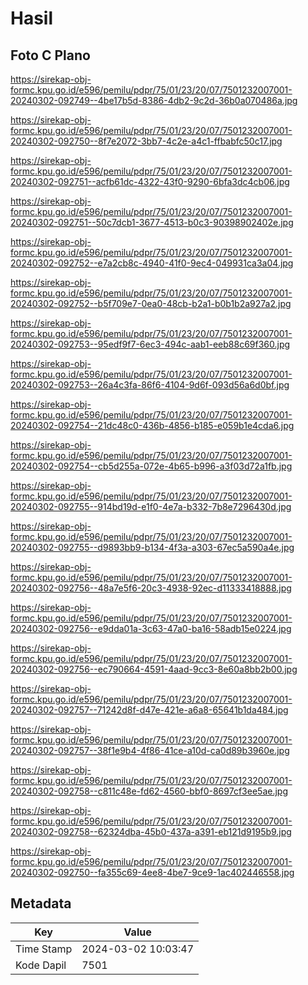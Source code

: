 # Hasil

## Foto C Plano

https://sirekap-obj-formc.kpu.go.id/e596/pemilu/pdpr/75/01/23/20/07/7501232007001-20240302-092749--4be17b5d-8386-4db2-9c2d-36b0a070486a.jpg

https://sirekap-obj-formc.kpu.go.id/e596/pemilu/pdpr/75/01/23/20/07/7501232007001-20240302-092750--8f7e2072-3bb7-4c2e-a4c1-ffbabfc50c17.jpg

https://sirekap-obj-formc.kpu.go.id/e596/pemilu/pdpr/75/01/23/20/07/7501232007001-20240302-092751--acfb61dc-4322-43f0-9290-6bfa3dc4cb06.jpg

https://sirekap-obj-formc.kpu.go.id/e596/pemilu/pdpr/75/01/23/20/07/7501232007001-20240302-092751--50c7dcb1-3677-4513-b0c3-90398902402e.jpg

https://sirekap-obj-formc.kpu.go.id/e596/pemilu/pdpr/75/01/23/20/07/7501232007001-20240302-092752--e7a2cb8c-4940-41f0-9ec4-049931ca3a04.jpg

https://sirekap-obj-formc.kpu.go.id/e596/pemilu/pdpr/75/01/23/20/07/7501232007001-20240302-092752--b5f709e7-0ea0-48cb-b2a1-b0b1b2a927a2.jpg

https://sirekap-obj-formc.kpu.go.id/e596/pemilu/pdpr/75/01/23/20/07/7501232007001-20240302-092753--95edf9f7-6ec3-494c-aab1-eeb88c69f360.jpg

https://sirekap-obj-formc.kpu.go.id/e596/pemilu/pdpr/75/01/23/20/07/7501232007001-20240302-092753--26a4c3fa-86f6-4104-9d6f-093d56a6d0bf.jpg

https://sirekap-obj-formc.kpu.go.id/e596/pemilu/pdpr/75/01/23/20/07/7501232007001-20240302-092754--21dc48c0-436b-4856-b185-e059b1e4cda6.jpg

https://sirekap-obj-formc.kpu.go.id/e596/pemilu/pdpr/75/01/23/20/07/7501232007001-20240302-092754--cb5d255a-072e-4b65-b996-a3f03d72a1fb.jpg

https://sirekap-obj-formc.kpu.go.id/e596/pemilu/pdpr/75/01/23/20/07/7501232007001-20240302-092755--914bd19d-e1f0-4e7a-b332-7b8e7296430d.jpg

https://sirekap-obj-formc.kpu.go.id/e596/pemilu/pdpr/75/01/23/20/07/7501232007001-20240302-092755--d9893bb9-b134-4f3a-a303-67ec5a590a4e.jpg

https://sirekap-obj-formc.kpu.go.id/e596/pemilu/pdpr/75/01/23/20/07/7501232007001-20240302-092756--48a7e5f6-20c3-4938-92ec-d11333418888.jpg

https://sirekap-obj-formc.kpu.go.id/e596/pemilu/pdpr/75/01/23/20/07/7501232007001-20240302-092756--e9dda01a-3c63-47a0-ba16-58adb15e0224.jpg

https://sirekap-obj-formc.kpu.go.id/e596/pemilu/pdpr/75/01/23/20/07/7501232007001-20240302-092756--ec790664-4591-4aad-9cc3-8e60a8bb2b00.jpg

https://sirekap-obj-formc.kpu.go.id/e596/pemilu/pdpr/75/01/23/20/07/7501232007001-20240302-092757--71242d8f-d47e-421e-a6a8-65641b1da484.jpg

https://sirekap-obj-formc.kpu.go.id/e596/pemilu/pdpr/75/01/23/20/07/7501232007001-20240302-092757--38f1e9b4-4f86-41ce-a10d-ca0d89b3960e.jpg

https://sirekap-obj-formc.kpu.go.id/e596/pemilu/pdpr/75/01/23/20/07/7501232007001-20240302-092758--c811c48e-fd62-4560-bbf0-8697cf3ee5ae.jpg

https://sirekap-obj-formc.kpu.go.id/e596/pemilu/pdpr/75/01/23/20/07/7501232007001-20240302-092758--62324dba-45b0-437a-a391-eb121d9195b9.jpg

https://sirekap-obj-formc.kpu.go.id/e596/pemilu/pdpr/75/01/23/20/07/7501232007001-20240302-092750--fa355c69-4ee8-4be7-9ce9-1ac402446558.jpg


## Metadata

| Key        | Value               |
| ---------- | ------------------- |
| Time Stamp | 2024-03-02 10:03:47 |
| Kode Dapil | 7501                |



